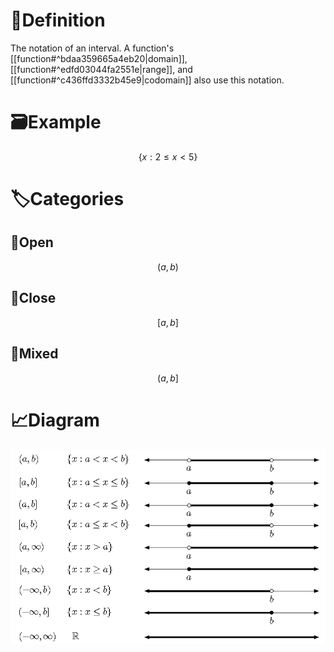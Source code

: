 
# 📝Definition
The notation of an interval. A function's [[function#^bdaa359665a4eb20|domain]], [[function#^edfd03044fa2551e|range]], and [[function#^c436ffd3332b45e9|codomain]] also use this notation.
# 🗃Example
$$
\{x:2\leq x<5\}
$$
# 🏷Categories
## 🔖Open
$$(a,b)$$
## 🔖Close
$$[a,b]$$
## 🔖Mixed
$$(a,b]$$

# 📈Diagram
![name|500](../assets/interval_notation.png)
